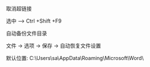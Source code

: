 取消超链接

选中 --> Ctrl +Shift +F9



自动备份文件目录

文件 -> 选项 -> 保存 -> 自动恢复文件设置

默认位置: C:\Users\sa\AppData\Roaming\Microsoft\Word\